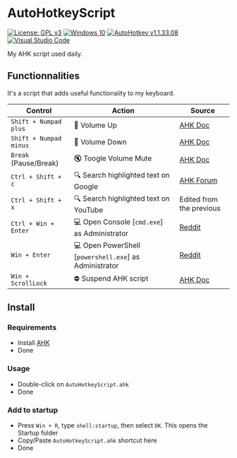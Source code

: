# AutoHotkeyScript

[![License: GPL v3](https://img.shields.io/badge/License-GPLv3-blue.svg?logo=gnu)](https://www.gnu.org/licenses/gpl-3.0)
[![Windows 10](https://img.shields.io/badge/Windows-10-blue?logo=windows)](https://www.microsoft.com/)
[![AutoHotkey v1.1.33.08](https://img.shields.io/badge/AutoHotkey-v1.1.33.08-green?logo=AutoHotkey)](https://www.autoitscript.com/site/)
[![Visual Studio Code](https://img.shields.io/badge/Editor-Visual%20Studio%20Code-blue?logo=visual-studio-code)](https://code.visualstudio.com/)

My AHK script used daily.

## Functionnalities

It's a script that adds useful functionality to my keyboard.

|Control|Action|Source|
|---|---|---|
|`Shift + Numpad plus`|:loudspeaker: Volume Up|[AHK Doc](https://www.autohotkey.com/docs/commands/SoundSet.htm#Remarks)|
|`Shift + Numpad minus`|:mega: Volume Down|[AHK Doc](https://www.autohotkey.com/docs/commands/SoundSet.htm#Remarks)|
|`Break` (Pause/Break)|:mute: Toogle Volume Mute|[AHK Doc](https://www.autohotkey.com/docs/commands/SoundSet.htm#Remarks)|
|`Ctrl + Shift + c`|:mag: Search highlighted text on Google|[AHK Forum](https://www.autohotkey.com/boards/viewtopic.php?t=55923)|
|`Ctrl + Shift + x`|:mag: Search highlighted text on YouTube|Edited from the previous|
|`Ctrl + Win + Enter`|:computer: Open Console [`cmd.exe`] as Administrator|[Reddit](https://www.reddit.com/r/AutoHotkey/comments/8s9pll/opening_cmdexe_with_administrator_privileges_win10/)|
|`Win + Enter`|:computer: Open PowerShell [`powershell.exe`] as Administrator|[Reddit](https://www.reddit.com/r/AutoHotkey/comments/8s9pll/opening_cmdexe_with_administrator_privileges_win10/)|
|`Win + ScrollLock`|:no_entry: Suspend AHK script|[AHK Doc](https://www.autohotkey.com/docs/commands/Suspend.htm)|

## Install

### Requirements

- Install [AHK](https://www.autohotkey.com/download/)
- Done

### Usage

- Double-click on `AutoHotkeyScript.ahk`
- Done

### Add to startup

- Press `Win + R`, type `shell:startup`, then select `OK`. This opens the Startup folder
- Copy/Paste `AutoHotkeyScript.ahk` shortcut here
- Done
